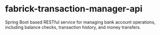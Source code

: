 # fabrick-transaction-manager-api
Spring Boot based RESTful service for managing bank account operations, including balance checks, transaction history, and money transfers.
